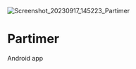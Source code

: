 ![Screenshot_20230917_145223_Partimer](https://github.com/Pavan3535/Partimer/assets/91120039/efcc9e2a-b4d0-4455-87e4-94d6dbf6208d)
# Partimer
Android app



